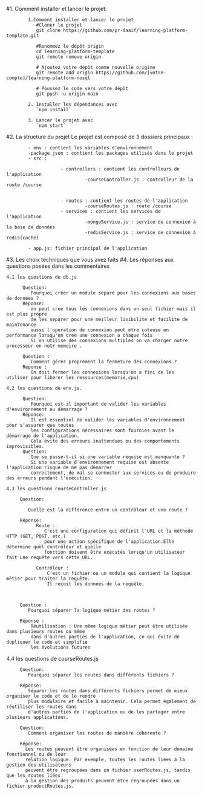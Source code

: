 #1. Comment installer et lancer le projet:

            1.Comment installer et lancer le projet
               #Cloner le projet
               git clone https://github.com/pr-daaif/learning-platform-template.git

               #Renommez le dépôt origin
               cd learning-platform-template
               git remote remove origin

               # Ajoutez votre dépôt comme nouvelle origine
               git remote add origin https://github.com/[votre-compte]/learning-platform-nosql

               # Poussez le code vers votre dépôt
               git push -u origin main

            2. Installer les dépendances avec
               `npm install`

            3. Lancer le projet avec
               `npm start`

#2. La structure du projet
Le projet est composé de 3 dossiers principaux :

            - env : contient les variables d'environnement
            -package.json : contient les packages utilisés dans le projet
            - src :

                        - controllers : contient les controlleurs de l'application
                                 -courseController.js : controlleur de la route /course


                        - routes : contient les routes de l'application
                                 -courseRoutes.js : route /course
                        - services : contient les services de l'application
                                 -mongoService.js : service de connexion à la base de données
                                 -redisService.js : service de connexion à redis(cache)

            - app.js: fichier principal de l'application

#3. Les choix techniques que vous avez faits
#4. Les réponses aux questions posées dans les commentaires

    4.1 les questions de db.js

          Question:
             Pourquoi créer un module séparé pour les connexions aux bases de données ?
          Réponse:
             on peut cree tous les connexions dans un seul fichier mais il est plus propre
             de les separer pour une meilleur lisibilite et facilite de maintenance
             aussi l'operation de connexion peut etre coteuse en performance lorsqu'on cree une connexion a chaque fois
             Si on utilise des connexions multiples on va charger notre processeur en notr memoire .

          Question :
             Comment gérer proprement la fermeture des connexions ?
          Réponse :
             On doit fermer les connexions lorsqu'on a fini de les utiliser pour liberer les ressources(memorie,cpu)

    4.2 les questions de env.js.

          Question:
             Pourquoi est-il important de valider les variables d'environnement au démarrage ?
          Réponse:
             Il est essentiel de valider les variables d'environnement pour s'assurer que toutes
             les configurations nécessaires sont fournies avant le démarrage de l'application.
             Cela évite des erreurs inattendues ou des comportements imprévisibles.
          Question:
             Que se passe-t-il si une variable requise est manquante ?
             Si une variable d'environnement requise est absente l'application risque de ne pas démarrer
             correctement, de mal se connecter aux services ou de produire des erreurs pendant l'exécution.

    4.3 les questions courseController.js

         Question:

            Quelle est la différence entre un contrôleur et une route ?

         Réponse:
               Route :
                  C'est une configuration qui définit l'URL et la méthode HTTP (GET, POST, etc.)
                  pour une action spécifique de l'application.Elle détermine quel contrôleur et quelle
                  fonction doivent être exécutés lorsqu'un utilisateur fait une requête vers cette URL.

               Contrôleur :
                   C'est un fichier ou un module qui contient la logique métier pour traiter la requête.
                   Il reçoit les données de la requête.



         Question :
            Pourquoi séparer la logique métier des routes ?

         Réponse :
             Réutilisation : Une même logique métier peut être utilisée dans plusieurs routes ou même
             dans d'autres parties de l'application, ce qui évite de dupliquer le code et simplifie
             les évolutions futures

4.4 les questions de courseRoutes.js

         Question:
            Pourquoi séparer les routes dans différents fichiers ?

         Réponse:
            Séparer les routes dans différents fichiers permet de mieux organiser le code et de le rendre
            plus modulaire et facile à maintenir. Cela permet également de réutiliser les routes dans
            d'autres parties de l'application ou de les partager entre plusieurs applications.

         Question:
            Comment organiser les routes de manière cohérente ?

         Réponse:
           Les routes peuvent être organisées en fonction de leur domaine fonctionnel ou de leur
           relation logique. Par exemple, toutes les routes liées à la gestion des utilisateurs
           peuvent être regroupées dans un fichier userRoutes.js, tandis que les routes liées
           à la gestion des produits peuvent être regroupées dans un fichier productRoutes.js.
